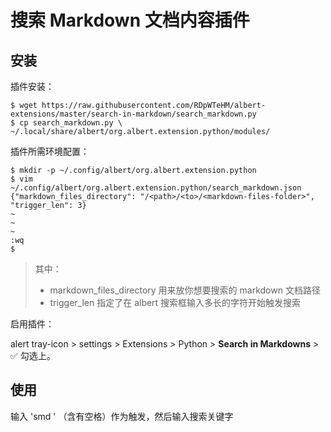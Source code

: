 # 搜索 Markdown 文档内容插件



## 安装

插件安装：

```shell
$ wget https://raw.githubusercontent.com/RDpWTeHM/albert-extensions/master/search-in-markdown/search_markdown.py
$ cp search_markdown.py \
~/.local/share/albert/org.albert.extension.python/modules/

```

插件所需环境配置：

```shell
$ mkdir -p ~/.config/albert/org.albert.extension.python
$ vim ~/.config/albert/org.albert.extension.python/search_markdown.json
{"markdown_files_directory": "/<path>/<to>/<markdown-files-folder>", "trigger_len": 3}
~
~
~
:wq
$
```

> 其中：
>
> - markdown_files_directory 用来放你想要搜索的 markdown 文档路径
> - trigger_len 指定了在 albert 搜索框输入多长的字符开始触发搜索



启用插件：

alert tray-icon > settings > Extensions > Python > **Search in Markdowns** > ✅ 勾选上。



## 使用

输入 'smd ' （含有空格）作为触发，然后输入搜索关键字




